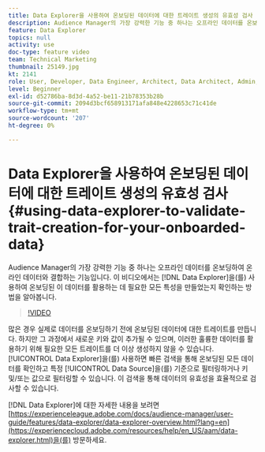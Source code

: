 ```yaml
---
title: Data Explorer을 사용하여 온보딩된 데이터에 대한 트레이트 생성의 유효성 검사
description: Audience Manager의 가장 강력한 기능 중 하나는 오프라인 데이터를 온보딩하여 온라인 데이터와 결합하는 기능입니다. 이 비디오에서는 Data Explorer을 사용하여 온보딩된 이 데이터를 활용하는 데 필요한 모든 트레이트를 만들었는지 확인하는 방법을 알아봅니다.
feature: Data Explorer
topics: null
activity: use
doc-type: feature video
team: Technical Marketing
thumbnail: 25149.jpg
kt: 2141
role: User, Developer, Data Engineer, Architect, Data Architect, Admin, Leader
level: Beginner
exl-id: d52786ba-8d3d-4a52-be11-21b78353b28b
source-git-commit: 2094d3bcf658913171afa848e4228653c71c41de
workflow-type: tm+mt
source-wordcount: '207'
ht-degree: 0%

---
```


# Data Explorer을 사용하여 온보딩된 데이터에 대한 트레이트 생성의 유효성 검사 {#using-data-explorer-to-validate-trait-creation-for-your-onboarded-data}

Audience Manager의 가장 강력한 기능 중 하나는 오프라인 데이터를 온보딩하여 온라인 데이터와 결합하는 기능입니다. 이 비디오에서는 [!DNL Data Explorer]을(를) 사용하여 온보딩된 이 데이터를 활용하는 데 필요한 모든 특성을 만들었는지 확인하는 방법을 알아봅니다.

>[!VIDEO](https://video.tv.adobe.com/v/25149/?quality=12)

많은 경우 실제로 데이터를 온보딩하기 전에 온보딩된 데이터에 대한 트레이트를 만듭니다. 하지만 그 과정에서 새로운 키와 값이 추가될 수 있으며, 이러한 훌륭한 데이터를 활용하기 위해 필요한 모든 트레이트를 더 이상 생성하지 않을 수 있습니다. [!UICONTROL Data Explorer]을(를) 사용하면 빠른 검색을 통해 온보딩된 모든 데이터를 확인하고 특정 [!UICONTROL Data Source]을(를) 기준으로 필터링하거나 키 및/또는 값으로 필터링할 수 있습니다. 이 검색을 통해 데이터의 유효성을 효율적으로 검사할 수 있습니다.

[!DNL Data Explorer]에 대한 자세한 내용을 보려면 [https://experienceleague.adobe.com/docs/audience-manager/user-guide/features/data-explorer/data-explorer-overview.html?lang=en](https://experiencecloud.adobe.com/resources/help/en_US/aam/data-explorer.html)을(를) 방문하세요.
